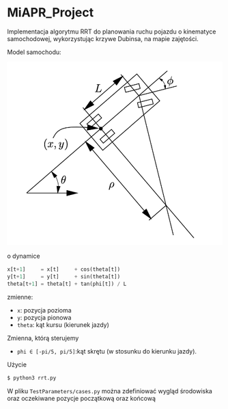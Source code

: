 # MiAPR_Project
Implementacja algorytmu RRT do planowania ruchu pojazdu o kinematyce samochodowej, wykorzystując krzywe Dubinsa, na mapie zajętości. 

Model samochodu:

![](car_model.png)

o dynamice

```python
x[t+1]     = x[t]     + cos(theta[t])
y[t+1]     = y[t]     + sin(theta[t])
theta[t+1] = theta[t] + tan(phi[t]) / L
```

zmienne:
 - `x`: pozycja pozioma
 - `y`: pozycja pionowa
 - `theta`: kąt kursu (kierunek jazdy)

Zmienna, którą sterujemy
 - `phi ∈ [-pi/5, pi/5]`:kąt skrętu (w stosunku do kierunku jazdy).

Użycie
```bash
$ python3 rrt.py
```

W pliku `TestParameters/cases.py` można zdefiniować wygląd środowiska oraz oczekiwane pozycje początkową oraz końcową


